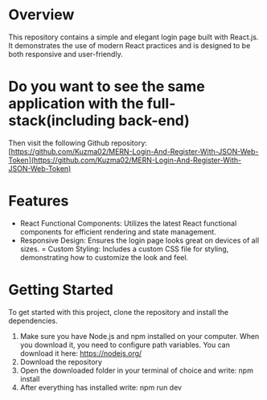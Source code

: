 # Overview
This repository contains a simple and elegant login page built with React.js. It demonstrates the use of modern React practices and is designed to be both responsive and user-friendly.

# Do you want to see the same application with the full-stack(including back-end)
Then visit the following Github repository: [https://github.com/Kuzma02/MERN-Login-And-Register-With-JSON-Web-Token](https://github.com/Kuzma02/MERN-Login-And-Register-With-JSON-Web-Token)

# Features
- React Functional Components: Utilizes the latest React functional components for efficient rendering and state management.
- Responsive Design: Ensures the login page looks great on devices of all sizes.
= Custom Styling: Includes a custom CSS file for styling, demonstrating how to customize the look and feel.

# Getting Started
To get started with this project, clone the repository and install the dependencies.
1. Make sure you have Node.js and npm installed on your computer. When you download it, you need to configure path variables. You can download it here: https://nodejs.org/
2. Download the repository
3. Open the downloaded folder in your terminal of choice and write: npm install
4. After everything has installed write: npm run dev

